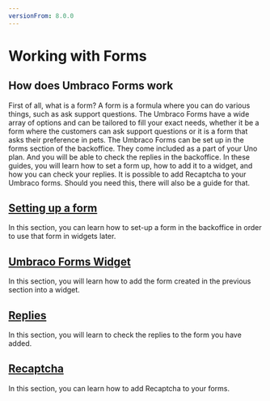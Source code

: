 ```yaml
---
versionFrom: 8.0.0
---
```


# Working with Forms

## How does Umbraco Forms work

First of all, what is a form? A form is a formula where you can do various things, such as ask support questions. The Umbraco Forms have a wide array of options and can be tailored to fill your exact needs, whether it be a form where the customers can ask support questions or it is a form that asks their preference in pets.
The Umbraco Forms can be set up in the forms section of the backoffice. They come included as a part of your Uno plan.
And you will be able to check the replies in the backoffice. In these guides, you will learn how to set a form up, how to add it to a widget, and how you can check your replies.
It is possible to add Recaptcha to your Umbraco forms. Should you need this, there will also be a guide for that.

## [Setting up a form](Setting-up-a-form)

In this section, you can learn how to set-up a form in the backoffice in order to use that form in widgets later.

## [Umbraco Forms Widget](Umbraco-Forms-widget)

In this section, you will learn how to add the form created in the previous section into a widget.

## [Replies](Replies)

In this section, you will learn to check the replies to the form you have added.

## [Recaptcha](Recaptcha)

In this section, you can learn how to add Recaptcha to your forms.
